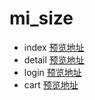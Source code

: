 # mi_size
- index [预览地址](https://chf0414.github.io/mi_site/disc/pages/index.html)
- detail [预览地址](https://chf0414.github.io/mi_site/disc/pages/detail.html)
- login [预览地址](https://chf0414.github.io/mi_site/disc/pages/login.html)
- cart [预览地址](https://chf0414.github.io/mi_site/disc/pages/cart.html)
